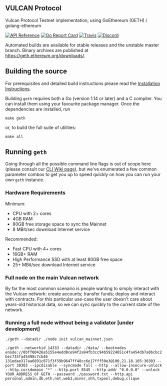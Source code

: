 ## VULCAN Protocol

Vulcan Protocol Testnet implementation, using GoEthereum (GETH) / golang-ethereum

[![API Reference](
https://camo.githubusercontent.com/915b7be44ada53c290eb157634330494ebe3e30a/68747470733a2f2f676f646f632e6f72672f6769746875622e636f6d2f676f6c616e672f6764646f3f7374617475732e737667
)](https://pkg.go.dev/github.com/ethereum/go-ethereum?tab=doc)
[![Go Report Card](https://goreportcard.com/badge/github.com/ethereum/go-ethereum)](https://goreportcard.com/report/github.com/ethereum/go-ethereum)
[![Travis](https://travis-ci.com/ethereum/go-ethereum.svg?branch=master)](https://travis-ci.com/ethereum/go-ethereum)
[![Discord](https://img.shields.io/badge/discord-join%20chat-blue.svg)](https://discord.gg/nthXNEv)

Automated builds are available for stable releases and the unstable master branch. Binary
archives are published at https://geth.ethereum.org/downloads/.

## Building the source

For prerequisites and detailed build instructions please read the [Installation Instructions](https://geth.ethereum.org/docs/install-and-build/installing-geth).

Building `geth` requires both a Go (version 1.14 or later) and a C compiler. You can install
them using your favourite package manager. Once the dependencies are installed, run

```shell
make geth
```

or, to build the full suite of utilities:

```shell
make all
```

## Running `geth`

Going through all the possible command line flags is out of scope here (please consult our
[CLI Wiki page](https://geth.ethereum.org/docs/interface/command-line-options)),
but we've enumerated a few common parameter combos to get you up to speed quickly
on how you can run your own `geth` instance.

### Hardware Requirements

Minimum:

* CPU with 2+ cores
* 4GB RAM
* 80GB free storage space to sync the Mainnet
* 8 MBit/sec download Internet service

Recommended:

* Fast CPU with 4+ cores
* 16GB+ RAM
* High Performance SSD with at least 80GB free space
* 25+ MBit/sec download Internet service

### Full node on the main Vulcan network

By far the most common scenario is people wanting to simply interact with the Vulcan
network: create accounts; transfer funds; deploy and interact with contracts. For this
particular use-case the user doesn't care about years-old historical data, so we can
sync quickly to the current state of the network. 


### Running a full node without being a validator [under development]

`./geth --datadir ./node init vulcan_mainnet.json`

`./geth --networkid 14333 --datadir ./data/ --bootnodes enode://0bff00426a5155e4edd0ce94f2a94fb3cc94b59224651c4fa454db7a0bcbc2bec733fa45498c7cb46 131edae317aa6891c871f3f59b9647ff48cc6e17fff50e3@100.21.18.105:30303 --port 30303 --ipcdisable --syncmode full --http --allow-insecure-unlock --http.corsdomain "*" --http.port 8545 --http.addr "0.0.0.0" --unlock YOUR_ADDRESS_OF_GETH --password ./password.txt --http.api personal,admin,db,eth,net,web3,miner,shh,txpool,debug,clique`